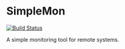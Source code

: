 # SimpleMon

[![Build Status](https://travis-ci.org/da3m0nsec/SimpleMon.svg?branch=dev)](https://travis-ci.org/da3m0nsec/SimpleMon)

A simple monitoring tool for remote systems.
